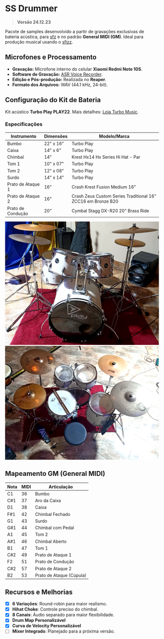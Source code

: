 # SS Drummer

> **Versão 24.12.23**

Pacote de samples desenvolvido a partir de gravações exclusivas de bateria acústica, para [sfz](https://sfztools.github.io/sfizz/) e no padrão **General MIDI (GM)**. Ideal para produção musical usando o [sfizz](https://github.com/sfztools/sfizz-ui).

## Microfones e Processamento

- **Gravação:** Microfone interno do celular **Xiaomi Redmi Note 10S**.
- **Software de Gravação:** [ASR Voice Recorder](https://play.google.com/store/apps/details?id=com.nll.asr).
- **Edição e Pós-produção:** Realizada no **Reaper**.
- **Formato dos Arquivos:** WAV (44.1 kHz, 24-bit).

## Configuração do Kit de Bateria

Kit acústico **Turbo Play PLAY22**.
Mais detalhes: [Loja Turbo Music](https://www.lojaturbomusic.com.br/bateria-turbo-play-milk-gold/play22-mkg/-p).

### Especificações

|Instrumento      |Dimensões|Modelo/Marca                                                |
|-----------------|---------|------------------------------------------------------------|
|Bumbo            |22" x 16"|Turbo Play                                                  |
|Caixa            |14" x 6" |Turbo Play                                                  |
|Chimbal          |14"      |Krest Hx14 Hx Series Hi Hat - Par                           |
|Tom 1            |10" x 07"|Turbo Play                                                  |
|Tom 2            |12" x 08"|Turbo Play                                                  |
|Surdo            |14" x 14"|Turbo Play                                                  |
|Prato de Ataque 1|16"      |Crash Krest Fusion Medium 16"                               |
|Prato de Ataque 2|16"      |Crash Zeus Custom Series Traditional 16" ZCC16 em Bronze B20|
|Prato de Condução|20"      |Cymbal Stagg DX-R20 20" Brass Ride                          |

![Turbo Play PLAY22 Front](img/front.jpg)
![Turbo Play PLAY22 Back](img/back.jpg)

## Mapeamento GM (General MIDI)

|Nota|MIDI|Articulação             |
|----|----|------------------------|
|C1  |36  |Bumbo                   |
|C#1 |37  |Aro da Caixa            |
|D1  |38  |Caixa                   |
|F#1 |42  |Chimbal Fechado         |
|G1  |43  |Surdo                   |
|G#1 |44  |Chimbal com Pedal       |
|A1  |45  |Tom 2                   |
|A#1 |46  |Chimbal Aberto          |
|B1  |47  |Tom 1                   |
|C#2 |49  |Prato de Ataque 1       |
|F2  |51  |Prato de Condução       |
|C#2 |57  |Prato de Ataque 2       |
|B2  |53  |Prato de Ataque (Cúpula)|

## Recursos e Melhorias

- [x]  **6 Variações**: Round-robin para maior realismo.
- [x]  **Hihat Choke**: Controle preciso do chimbal.
- [x]  **8 Canais**: Áudio separado para maior flexibilidade.
- [x]  **Drum Map Personalizável**
- [x]  **Curva de Velocity Personalizável**
- [ ]  **Mixer Integrado**: Planejado para a próxima versão.
